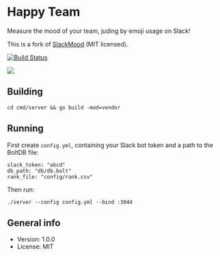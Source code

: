 # Happy Team


Measure the mood of your team, juding by emoji usage on Slack!

This is a fork of [SlackMood](https://github.com/YoSmudge/SlackMood) (MIT licensed).

[![Build Status](https://travis-ci.com/xyproto/happyteam.svg?branch=master)](https://travis-ci.com/xyproto/happyteam)

![](https://s3.amazonaws.com/f.cl.ly/items/0E3W453j2I44451b441x/Screen%20Shot%202016-05-31%20at%2015.01.18.png?v=7d9a7302)

## Building

    cd cmd/server && go build -mod=vendor

## Running

First create `config.yml`, containing your Slack bot token and a path to the BoltDB file:

```
slack_token: "abcd"
db_path: "db/db.bolt"
rank_file: "config/rank.csv"
```

Then run:

    ./server --config config.yml --bind :3044

## General info

* Version: 1.0.0
* License: MIT
